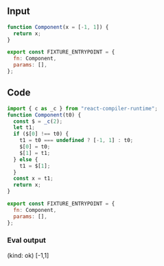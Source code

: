 
## Input

```javascript
function Component(x = [-1, 1]) {
  return x;
}

export const FIXTURE_ENTRYPOINT = {
  fn: Component,
  params: [],
};

```

## Code

```javascript
import { c as _c } from "react-compiler-runtime";
function Component(t0) {
  const $ = _c(2);
  let t1;
  if ($[0] !== t0) {
    t1 = t0 === undefined ? [-1, 1] : t0;
    $[0] = t0;
    $[1] = t1;
  } else {
    t1 = $[1];
  }
  const x = t1;
  return x;
}

export const FIXTURE_ENTRYPOINT = {
  fn: Component,
  params: [],
};

```
      
### Eval output
(kind: ok) [-1,1]